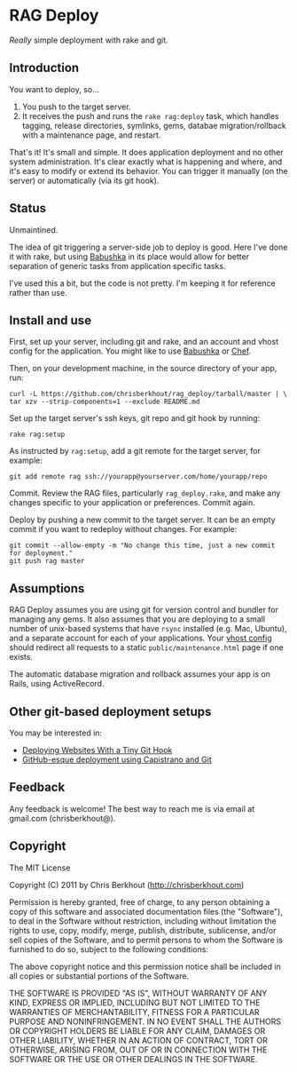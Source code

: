 # RAG Deploy

_Really_ simple deployment with rake and git.

## Introduction

You want to deploy, so...

1. You push to the target server. 
2. It receives the push and runs the `rake rag:deploy` task, which handles tagging, release directories, symlinks, gems, databae migration/rollback with a maintenance page, and restart.

That's it! It's small and simple. It does application deployment and no other system administration. It's clear exactly what is happening and where, and it's easy to modify or extend its behavior. You can trigger it manually (on the server) or automatically (via its git hook).

## Status

Unmaintined.

The idea of git triggering a server-side job to deploy is good. Here I've done it with rake, but using [Babushka](http://babushka.me/) in its place would allow for better separation of generic tasks from application specific tasks.

I've used this a bit, but the code is not pretty. I'm keeping it for reference rather than use.

## Install and use

First, set up your server, including git and rake, and an account and vhost config for the application. You might like to use [Babushka](http://babushka.me/) or [Chef](http://wiki.opscode.com/display/chef/).

Then, on your development machine, in the source directory of your app, run:

    curl -L https://github.com/chrisberkhout/rag_deploy/tarball/master | \
    tar xzv --strip-components=1 --exclude README.md

Set up the target server's ssh keys, git repo and git hook by running:

    rake rag:setup

As instructed by `rag:setup`, add a git remote for the target server, for example:

    git add remote rag ssh://yourapp@yourserver.com/home/yourapp/repo

Commit. Review the RAG files, particularly `rag_deploy.rake`, and make any changes specific to your application or preferences. Commit again.

Deploy by pushing a new commit to the target server. It can be an empty commit if you want to redeploy without changes. For example:

    git commit --allow-empty -m "No change this time, just a new commit for deployment."
    git push rag master

## Assumptions

RAG Deploy assumes you are using git for version control and bundler for managing any gems. It also assumes that you are deploying to a small number of unix-based systems that have `rsync` installed (e.g. Mac, Ubuntu), and a separate account for each of your applications. Your [vhost config](https://github.com/chrisberkhout/babushka-deps/blob/master/user/site.rb) should redirect all requests to a static `public/maintenance.html` page if one exists.

The automatic database migration and rollback assumes your app is on Rails, using ActiveRecord.

## Other git-based deployment setups

You may be interested in:

* [Deploying Websites With a Tiny Git Hook](http://ryanflorence.com/deploying-websites-with-a-tiny-git-hook/)
* [GitHub-esque deployment using Capistrano and Git](https://github.com/rubypond/git-based-deploy)

## Feedback

Any feedback is welcome! The best way to reach me is via email at gmail.com (chrisberkhout@).

## Copyright

The MIT License

Copyright (C) 2011 by Chris Berkhout (http://chrisberkhout.com)

Permission is hereby granted, free of charge, to any person obtaining a copy
of this software and associated documentation files (the "Software"), to deal
in the Software without restriction, including without limitation the rights
to use, copy, modify, merge, publish, distribute, sublicense, and/or sell
copies of the Software, and to permit persons to whom the Software is
furnished to do so, subject to the following conditions:

The above copyright notice and this permission notice shall be included in
all copies or substantial portions of the Software.

THE SOFTWARE IS PROVIDED "AS IS", WITHOUT WARRANTY OF ANY KIND, EXPRESS OR
IMPLIED, INCLUDING BUT NOT LIMITED TO THE WARRANTIES OF MERCHANTABILITY,
FITNESS FOR A PARTICULAR PURPOSE AND NONINFRINGEMENT. IN NO EVENT SHALL THE
AUTHORS OR COPYRIGHT HOLDERS BE LIABLE FOR ANY CLAIM, DAMAGES OR OTHER
LIABILITY, WHETHER IN AN ACTION OF CONTRACT, TORT OR OTHERWISE, ARISING FROM,
OUT OF OR IN CONNECTION WITH THE SOFTWARE OR THE USE OR OTHER DEALINGS IN
THE SOFTWARE.
